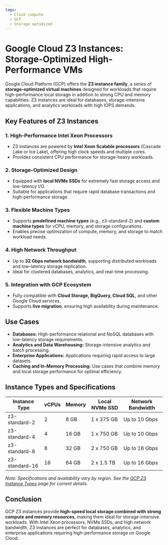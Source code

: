 ```yaml
---
tags:
  - Cloud compute
  - GCP
  - Storage optimized
---
```


# Google Cloud Z3 Instances: Storage-Optimized High-Performance VMs

Google Cloud Platform (GCP) offers the **Z3 instance family**, a series of **storage-optimized virtual machines** designed for workloads that require high-performance local storage in addition to strong CPU and memory capabilities. Z3 instances are ideal for databases, storage-intensive applications, and analytics workloads with high IOPS demands.

## Key Features of Z3 Instances

### 1. **High-Performance Intel Xeon Processors**

* Z3 instances are powered by **Intel Xeon Scalable processors** (Cascade Lake or Ice Lake), offering high clock speeds and multiple cores.
* Provides consistent CPU performance for storage-heavy workloads.

### 2. **Storage-Optimized Design**

* Equipped with **local NVMe SSDs** for extremely fast storage access and low-latency I/O.
* Suitable for applications that require rapid database transactions and high-performance storage.

### 3. **Flexible Machine Types**

* Supports **predefined machine types** (e.g., z3-standard-2) and **custom machine types** for vCPU, memory, and storage configurations.
* Enables precise optimization of compute, memory, and storage to match workload needs.

### 4. **High Network Throughput**

* Up to **32 Gbps network bandwidth**, supporting distributed workloads and low-latency storage replication.
* Ideal for clustered databases, analytics, and real-time processing.

### 5. **Integration with GCP Ecosystem**

* Fully compatible with **Cloud Storage, BigQuery, Cloud SQL**, and other Google Cloud services.
* Supports **live migration**, ensuring high availability during maintenance.

## Use Cases

* **Databases:** High-performance relational and NoSQL databases with low-latency storage requirements.
* **Analytics and Data Warehousing:** Storage-intensive analytics and batch processing.
* **Enterprise Applications:** Applications requiring rapid access to large datasets.
* **Caching and In-Memory Processing:** Use cases that combine memory and local storage performance for optimal efficiency.

## Instance Types and Specifications

| Instance Type  | vCPUs | Memory | Local NVMe SSD | Network Bandwidth |
| -------------- | ----- | ------ | -------------- | ----------------- |
| z3-standard-2  | 2     | 8 GB   | 1 x 375 GB     | Up to 10 Gbps     |
| z3-standard-4  | 4     | 16 GB  | 1 x 750 GB     | Up to 10 Gbps     |
| z3-standard-8  | 8     | 32 GB  | 2 x 750 GB     | Up to 16 Gbps     |
| z3-standard-16 | 16    | 64 GB  | 2 x 1.5 TB     | Up to 16 Gbps     |

*Note: Specifications and availability vary by region. See the [GCP Z3 Instance Types](https://cloud.google.com/compute/docs/machine-types#z3_machine_types) page for current details.*

## Conclusion

GCP Z3 instances provide **high-speed local storage combined with strong compute and memory resources**, making them ideal for storage-intensive workloads. With Intel Xeon processors, NVMe SSDs, and high network bandwidth, Z3 instances are perfect for databases, analytics, and enterprise applications requiring high-performance storage on Google Cloud.
